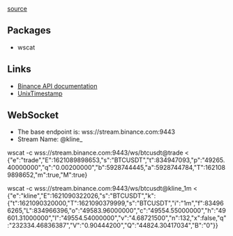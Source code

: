 [source](https://www.youtube.com/playlist?list=PLvzuUVysUFOuB1kJQ3S2G-nB7_nHhD7Ay)

## Packages
* wscat

## Links
* [Binance API documentation](https://github.com/binance/binance-spot-api-docs)
* [UnixTimestamp](https://www.unixtimestamp.com/)

## WebSocket
* The base endpoint is: wss://stream.binance.com:9443
* Stream Name: <symbol>@kline_<interval>


wscat -c wss://stream.binance.com:9443/ws/btcusdt@trade
< {"e":"trade","E":1621089898653,"s":"BTCUSDT","t":834947093,"p":"49265.40000000","q":"0.00200000","b":5928744445,"a":5928744784,"T":1621089898652,"m":true,"M":true}

wscat -c wss://stream.binance.com:9443/ws/btcusdt@kline_1m
< {"e":"kline","E":1621090322026,"s":"BTCUSDT","k":{"t":1621090320000,"T":1621090379999,"s":"BTCUSDT","i":"1m","f":834966265,"L":834966396,"o":"49583.96000000","c":"49554.55000000","h":"49601.31000000","l":"49554.54000000","v":"4.68721500","n":132,"x":false,"q":"232334.46836387","V":"0.90444200","Q":"44824.30417034","B":"0"}}
